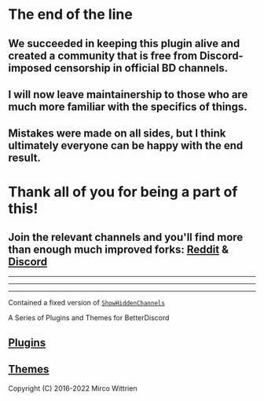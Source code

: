 # The end of the line
## We succeeded in keeping this plugin alive and created a community that is free from Discord-imposed censorship in official BD channels.
## I will now leave maintainership to those who are much more familiar with the specifics of things.
## Mistakes were made on all sides, but I think ultimately everyone can be happy with the end result.
# Thank all of you for being a part of this!
## Join the relevant channels and you'll find more than enough much improved forks: [Reddit](https://www.reddit.com/r/OpenBetterDiscord/) & [Discord](https://discord.gg/e66JbKte2P)

----------------------------------------
----------------------------------------
----------------------------------------

Contained a fixed version of [`ShowHiddenChannels`](https://github.com/Saalvage/BetterDiscordAddons/tree/master/Plugins/ShowHiddenChannelsV2)

A Series of Plugins and Themes for BetterDiscord

## [Plugins](https://github.com/Saalvage/BetterDiscordAddons/tree/master/Plugins/)
## [Themes](https://github.com/Saalvage/BetterDiscordAddons/tree/master/Themes/)

Copyright (C) 2016-2022 Mirco Wittrien

